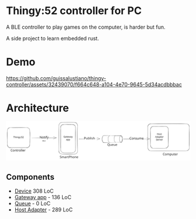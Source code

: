 # Thingy:52 controller for PC
A BLE controller to play games on the computer, is harder but fun.

A side project to learn embedded rust.

# Demo
https://github.com/guissalustiano/thingy-controller/assets/32439070/f664c648-a104-4e70-9645-5d34acdbbbac

# Architecture
![Architecture Overview](docs/imgs/ArchitectureOverview.excalidraw.svg)

## Components
- [Device](thingy-control/) 308 LoC
- [Gateway app](flutter_gateway/) - 136 LoC
- [Queue](menssage_broker/) - 0 LoC
- [Host Adapter](host-adapter/) - 289 LoC
